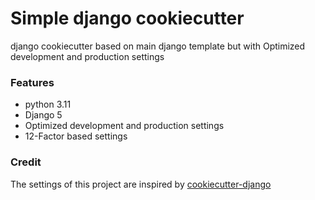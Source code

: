 #  Simple django cookiecutter

django cookiecutter based on main django template but with Optimized development and production settings 
 


### Features

- python 3.11
- Django 5
- Optimized development and production settings 
- 12-Factor based settings


### Credit
The settings of this project are inspired by [cookiecutter-django](https://github.com/cookiecutter/cookiecutter-django) 